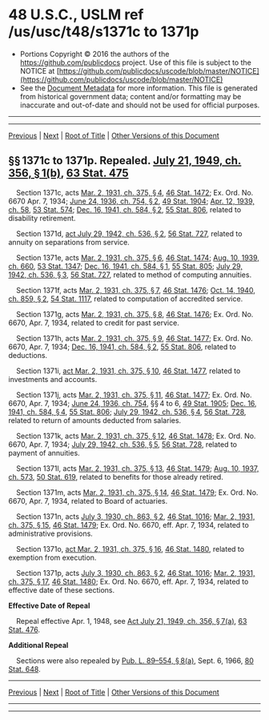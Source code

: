 ---
---

# 48 U.S.C., USLM ref /us/usc/t48/s1371c to 1371p

* Portions Copyright © 2016 the authors of the https://github.com/publicdocs project.
  Use of this file is subject to the NOTICE at [https://github.com/publicdocs/uscode/blob/master/NOTICE](https://github.com/publicdocs/uscode/blob/master/NOTICE)
* See the [Document Metadata](././../../../..//README.md) for more information.
  This file is generated from historical government data; content and/or formatting may be inaccurate and out-of-date and should not be used for official purposes.

----------
----------

[Previous](./../../../..//us/usc/t48/ch6/m__us_usc_t48_s1371b–1.md) | [Next](./../../../..//us/usc/t48/ch6/m__us_usc_t48_s1372.md) | [Root of Title](./../../../../) | [Other Versions of this Document](https://publicdocs.github.io/go/links?ns=uslm&ref=%2Fus%2Fusc%2Ft48%2Fs1371c+to+1371p)

## §§ 1371c to 1371p. Repealed. [July 21, 1949, ch. 356, § 1(b)][/us/act/1949-07-21/ch356/s1/b], [63 Stat. 475][/us/stat/63/475]

    Section 1371c, acts [Mar. 2, 1931, ch. 375, § 4][/us/act/1931-03-02/ch375/s4], [46 Stat. 1472][/us/stat/46/1472]; Ex. Ord. No. 6670 Apr. 7, 1934; [June 24, 1936, ch. 754, § 2][/us/act/1936-06-24/ch754/s2], [49 Stat. 1904][/us/stat/49/1904]; [Apr. 12, 1939, ch. 58][/us/act/1939-04-12/ch58], [53 Stat. 574][/us/stat/53/574]; [Dec. 16, 1941, ch. 584, § 2][/us/act/1941-12-16/ch584/s2], [55 Stat. 806][/us/stat/55/806], related to disability retirement.

    Section 1371d, [act July 29, 1942, ch. 536, § 2][/us/act/1942-07-29/ch536/s2], [56 Stat. 727][/us/stat/56/727], related to annuity on separations from service.

    Section 1371e, acts [Mar. 2, 1931, ch. 375, § 6][/us/act/1931-03-02/ch375/s6], [46 Stat. 1474][/us/stat/46/1474]; [Aug. 10, 1939, ch. 660][/us/act/1939-08-10/ch660], [53 Stat. 1347][/us/stat/53/1347]; [Dec. 16, 1941, ch. 584, § 1][/us/act/1941-12-16/ch584/s1], [55 Stat. 805][/us/stat/55/805]; [July 29, 1942, ch. 536, § 3][/us/act/1942-07-29/ch536/s3], [56 Stat. 727][/us/stat/56/727], related to method of computing annuities.

    Section 1371f, acts [Mar. 2, 1931, ch. 375, § 7][/us/act/1931-03-02/ch375/s7], [46 Stat. 1476][/us/stat/46/1476]; [Oct. 14, 1940, ch. 859, § 2][/us/act/1940-10-14/ch859/s2], [54 Stat. 1117][/us/stat/54/1117], related to computation of accredited service.

    Section 1371g, acts [Mar. 2, 1931, ch. 375, § 8][/us/act/1931-03-02/ch375/s8], [46 Stat. 1476][/us/stat/46/1476]; Ex. Ord. No. 6670, Apr. 7, 1934, related to credit for past service.

    Section 1371h, acts [Mar. 2, 1931, ch. 375, § 9][/us/act/1931-03-02/ch375/s9], [46 Stat. 1477][/us/stat/46/1477]; Ex. Ord. No. 6670, Apr. 7, 1934; [Dec. 16, 1941, ch. 584, § 2][/us/act/1941-12-16/ch584/s2], [55 Stat. 806][/us/stat/55/806], related to deductions.

    Section 1371i, [act Mar. 2, 1931, ch. 375, § 10][/us/act/1931-03-02/ch375/s10], [46 Stat. 1477][/us/stat/46/1477], related to investments and accounts.

    Section 1371j, acts [Mar. 2, 1931, ch. 375, § 11][/us/act/1931-03-02/ch375/s11], [46 Stat. 1477][/us/stat/46/1477]; Ex. Ord. No. 6670, Apr. 7, 1934; [June 24, 1936, ch. 754][/us/act/1936-06-24/ch754], §§ 4 to 6, [49 Stat. 1905][/us/stat/49/1905]; [Dec. 16, 1941, ch. 584, § 4][/us/act/1941-12-16/ch584/s4], [55 Stat. 806][/us/stat/55/806]; [July 29, 1942, ch. 536, § 4][/us/act/1942-07-29/ch536/s4], [56 Stat. 728][/us/stat/56/728], related to return of amounts deducted from salaries.

    Section 1371k, acts [Mar. 2, 1931, ch. 375, § 12][/us/act/1931-03-02/ch375/s12], [46 Stat. 1478][/us/stat/46/1478]; Ex. Ord. No. 6670, Apr. 7, 1934; [July 29, 1942, ch. 536, § 5][/us/act/1942-07-29/ch536/s5], [56 Stat. 728][/us/stat/56/728], related to payment of annuities.

    Section 1371l, acts [Mar. 2, 1931, ch. 375, § 13][/us/act/1931-03-02/ch375/s13], [46 Stat. 1479][/us/stat/46/1479]; [Aug. 10, 1937, ch. 573][/us/act/1937-08-10/ch573], [50 Stat. 619][/us/stat/50/619], related to benefits for those already retired.

    Section 1371m, acts [Mar. 2, 1931, ch. 375, § 14][/us/act/1931-03-02/ch375/s14], [46 Stat. 1479][/us/stat/46/1479]; Ex. Ord. No. 6670, Apr. 7, 1934, related to Board of actuaries.

    Section 1371n, acts [July 3, 1930, ch. 863, § 2][/us/act/1930-07-03/ch863/s2], [46 Stat. 1016][/us/stat/46/1016]; [Mar. 2, 1931, ch. 375, § 15][/us/act/1931-03-02/ch375/s15], [46 Stat. 1479][/us/stat/46/1479]; Ex. Ord. No. 6670, eff. Apr. 7, 1934, related to administrative provisions.

    Section 1371o, [act Mar. 2, 1931, ch. 375, § 16][/us/act/1931-03-02/ch375/s16], [46 Stat. 1480][/us/stat/46/1480], related to exemption from execution.

    Section 1371p, acts [July 3, 1930, ch. 863, § 2][/us/act/1930-07-03/ch863/s2], [46 Stat. 1016][/us/stat/46/1016]; [Mar. 2, 1931, ch. 375, § 17][/us/act/1931-03-02/ch375/s17], [46 Stat. 1480][/us/stat/46/1480]; Ex. Ord. No. 6670, eff. Apr. 7, 1934, related to effective date of these sections.

 __Effective Date of Repeal__ 

    Repeal effective Apr. 1, 1948, see [Act July 21, 1949, ch. 356, § 7(a)][/us/act/1949-07-21/ch356/s7/a], [63 Stat. 476][/us/stat/63/476].

 __Additional Repeal__ 

    Sections were also repealed by [Pub. L. 89–554, § 8(a)][/us/pl/89/554/s8/a], Sept. 6, 1966, [80 Stat. 648][/us/stat/80/648].

----------

[Previous](./../../../..//us/usc/t48/ch6/m__us_usc_t48_s1371b–1.md) | [Next](./../../../..//us/usc/t48/ch6/m__us_usc_t48_s1372.md) | [Root of Title](./../../../../) | [Other Versions of this Document](https://publicdocs.github.io/go/links?ns=uslm&ref=%2Fus%2Fusc%2Ft48%2Fs1371c+to+1371p)

----------
----------

[/us/act/1949-07-21/ch356/s1/b]: https://publicdocs.github.io/go/links?ns=uslm&ref=%2Fus%2Fact%2F1949-07-21%2Fch356%2Fs1%2Fb
[/us/stat/63/475]: https://publicdocs.github.io/go/links?ns=uslm&ref=%2Fus%2Fstat%2F63%2F475
[/us/act/1931-03-02/ch375/s4]: https://publicdocs.github.io/go/links?ns=uslm&ref=%2Fus%2Fact%2F1931-03-02%2Fch375%2Fs4
[/us/stat/46/1472]: https://publicdocs.github.io/go/links?ns=uslm&ref=%2Fus%2Fstat%2F46%2F1472
[/us/act/1936-06-24/ch754/s2]: https://publicdocs.github.io/go/links?ns=uslm&ref=%2Fus%2Fact%2F1936-06-24%2Fch754%2Fs2
[/us/stat/49/1904]: https://publicdocs.github.io/go/links?ns=uslm&ref=%2Fus%2Fstat%2F49%2F1904
[/us/act/1939-04-12/ch58]: https://publicdocs.github.io/go/links?ns=uslm&ref=%2Fus%2Fact%2F1939-04-12%2Fch58
[/us/stat/53/574]: https://publicdocs.github.io/go/links?ns=uslm&ref=%2Fus%2Fstat%2F53%2F574
[/us/act/1941-12-16/ch584/s2]: https://publicdocs.github.io/go/links?ns=uslm&ref=%2Fus%2Fact%2F1941-12-16%2Fch584%2Fs2
[/us/stat/55/806]: https://publicdocs.github.io/go/links?ns=uslm&ref=%2Fus%2Fstat%2F55%2F806
[/us/act/1942-07-29/ch536/s2]: https://publicdocs.github.io/go/links?ns=uslm&ref=%2Fus%2Fact%2F1942-07-29%2Fch536%2Fs2
[/us/stat/56/727]: https://publicdocs.github.io/go/links?ns=uslm&ref=%2Fus%2Fstat%2F56%2F727
[/us/act/1931-03-02/ch375/s6]: https://publicdocs.github.io/go/links?ns=uslm&ref=%2Fus%2Fact%2F1931-03-02%2Fch375%2Fs6
[/us/stat/46/1474]: https://publicdocs.github.io/go/links?ns=uslm&ref=%2Fus%2Fstat%2F46%2F1474
[/us/act/1939-08-10/ch660]: https://publicdocs.github.io/go/links?ns=uslm&ref=%2Fus%2Fact%2F1939-08-10%2Fch660
[/us/stat/53/1347]: https://publicdocs.github.io/go/links?ns=uslm&ref=%2Fus%2Fstat%2F53%2F1347
[/us/act/1941-12-16/ch584/s1]: https://publicdocs.github.io/go/links?ns=uslm&ref=%2Fus%2Fact%2F1941-12-16%2Fch584%2Fs1
[/us/stat/55/805]: https://publicdocs.github.io/go/links?ns=uslm&ref=%2Fus%2Fstat%2F55%2F805
[/us/act/1942-07-29/ch536/s3]: https://publicdocs.github.io/go/links?ns=uslm&ref=%2Fus%2Fact%2F1942-07-29%2Fch536%2Fs3
[/us/stat/56/727]: https://publicdocs.github.io/go/links?ns=uslm&ref=%2Fus%2Fstat%2F56%2F727
[/us/act/1931-03-02/ch375/s7]: https://publicdocs.github.io/go/links?ns=uslm&ref=%2Fus%2Fact%2F1931-03-02%2Fch375%2Fs7
[/us/stat/46/1476]: https://publicdocs.github.io/go/links?ns=uslm&ref=%2Fus%2Fstat%2F46%2F1476
[/us/act/1940-10-14/ch859/s2]: https://publicdocs.github.io/go/links?ns=uslm&ref=%2Fus%2Fact%2F1940-10-14%2Fch859%2Fs2
[/us/stat/54/1117]: https://publicdocs.github.io/go/links?ns=uslm&ref=%2Fus%2Fstat%2F54%2F1117
[/us/act/1931-03-02/ch375/s8]: https://publicdocs.github.io/go/links?ns=uslm&ref=%2Fus%2Fact%2F1931-03-02%2Fch375%2Fs8
[/us/stat/46/1476]: https://publicdocs.github.io/go/links?ns=uslm&ref=%2Fus%2Fstat%2F46%2F1476
[/us/act/1931-03-02/ch375/s9]: https://publicdocs.github.io/go/links?ns=uslm&ref=%2Fus%2Fact%2F1931-03-02%2Fch375%2Fs9
[/us/stat/46/1477]: https://publicdocs.github.io/go/links?ns=uslm&ref=%2Fus%2Fstat%2F46%2F1477
[/us/act/1941-12-16/ch584/s2]: https://publicdocs.github.io/go/links?ns=uslm&ref=%2Fus%2Fact%2F1941-12-16%2Fch584%2Fs2
[/us/stat/55/806]: https://publicdocs.github.io/go/links?ns=uslm&ref=%2Fus%2Fstat%2F55%2F806
[/us/act/1931-03-02/ch375/s10]: https://publicdocs.github.io/go/links?ns=uslm&ref=%2Fus%2Fact%2F1931-03-02%2Fch375%2Fs10
[/us/stat/46/1477]: https://publicdocs.github.io/go/links?ns=uslm&ref=%2Fus%2Fstat%2F46%2F1477
[/us/act/1931-03-02/ch375/s11]: https://publicdocs.github.io/go/links?ns=uslm&ref=%2Fus%2Fact%2F1931-03-02%2Fch375%2Fs11
[/us/stat/46/1477]: https://publicdocs.github.io/go/links?ns=uslm&ref=%2Fus%2Fstat%2F46%2F1477
[/us/act/1936-06-24/ch754]: https://publicdocs.github.io/go/links?ns=uslm&ref=%2Fus%2Fact%2F1936-06-24%2Fch754
[/us/stat/49/1905]: https://publicdocs.github.io/go/links?ns=uslm&ref=%2Fus%2Fstat%2F49%2F1905
[/us/act/1941-12-16/ch584/s4]: https://publicdocs.github.io/go/links?ns=uslm&ref=%2Fus%2Fact%2F1941-12-16%2Fch584%2Fs4
[/us/stat/55/806]: https://publicdocs.github.io/go/links?ns=uslm&ref=%2Fus%2Fstat%2F55%2F806
[/us/act/1942-07-29/ch536/s4]: https://publicdocs.github.io/go/links?ns=uslm&ref=%2Fus%2Fact%2F1942-07-29%2Fch536%2Fs4
[/us/stat/56/728]: https://publicdocs.github.io/go/links?ns=uslm&ref=%2Fus%2Fstat%2F56%2F728
[/us/act/1931-03-02/ch375/s12]: https://publicdocs.github.io/go/links?ns=uslm&ref=%2Fus%2Fact%2F1931-03-02%2Fch375%2Fs12
[/us/stat/46/1478]: https://publicdocs.github.io/go/links?ns=uslm&ref=%2Fus%2Fstat%2F46%2F1478
[/us/act/1942-07-29/ch536/s5]: https://publicdocs.github.io/go/links?ns=uslm&ref=%2Fus%2Fact%2F1942-07-29%2Fch536%2Fs5
[/us/stat/56/728]: https://publicdocs.github.io/go/links?ns=uslm&ref=%2Fus%2Fstat%2F56%2F728
[/us/act/1931-03-02/ch375/s13]: https://publicdocs.github.io/go/links?ns=uslm&ref=%2Fus%2Fact%2F1931-03-02%2Fch375%2Fs13
[/us/stat/46/1479]: https://publicdocs.github.io/go/links?ns=uslm&ref=%2Fus%2Fstat%2F46%2F1479
[/us/act/1937-08-10/ch573]: https://publicdocs.github.io/go/links?ns=uslm&ref=%2Fus%2Fact%2F1937-08-10%2Fch573
[/us/stat/50/619]: https://publicdocs.github.io/go/links?ns=uslm&ref=%2Fus%2Fstat%2F50%2F619
[/us/act/1931-03-02/ch375/s14]: https://publicdocs.github.io/go/links?ns=uslm&ref=%2Fus%2Fact%2F1931-03-02%2Fch375%2Fs14
[/us/stat/46/1479]: https://publicdocs.github.io/go/links?ns=uslm&ref=%2Fus%2Fstat%2F46%2F1479
[/us/act/1930-07-03/ch863/s2]: https://publicdocs.github.io/go/links?ns=uslm&ref=%2Fus%2Fact%2F1930-07-03%2Fch863%2Fs2
[/us/stat/46/1016]: https://publicdocs.github.io/go/links?ns=uslm&ref=%2Fus%2Fstat%2F46%2F1016
[/us/act/1931-03-02/ch375/s15]: https://publicdocs.github.io/go/links?ns=uslm&ref=%2Fus%2Fact%2F1931-03-02%2Fch375%2Fs15
[/us/stat/46/1479]: https://publicdocs.github.io/go/links?ns=uslm&ref=%2Fus%2Fstat%2F46%2F1479
[/us/act/1931-03-02/ch375/s16]: https://publicdocs.github.io/go/links?ns=uslm&ref=%2Fus%2Fact%2F1931-03-02%2Fch375%2Fs16
[/us/stat/46/1480]: https://publicdocs.github.io/go/links?ns=uslm&ref=%2Fus%2Fstat%2F46%2F1480
[/us/act/1930-07-03/ch863/s2]: https://publicdocs.github.io/go/links?ns=uslm&ref=%2Fus%2Fact%2F1930-07-03%2Fch863%2Fs2
[/us/stat/46/1016]: https://publicdocs.github.io/go/links?ns=uslm&ref=%2Fus%2Fstat%2F46%2F1016
[/us/act/1931-03-02/ch375/s17]: https://publicdocs.github.io/go/links?ns=uslm&ref=%2Fus%2Fact%2F1931-03-02%2Fch375%2Fs17
[/us/stat/46/1480]: https://publicdocs.github.io/go/links?ns=uslm&ref=%2Fus%2Fstat%2F46%2F1480
[/us/act/1949-07-21/ch356/s7/a]: https://publicdocs.github.io/go/links?ns=uslm&ref=%2Fus%2Fact%2F1949-07-21%2Fch356%2Fs7%2Fa
[/us/stat/63/476]: https://publicdocs.github.io/go/links?ns=uslm&ref=%2Fus%2Fstat%2F63%2F476
[/us/pl/89/554/s8/a]: https://publicdocs.github.io/go/links?ns=uslm&ref=%2Fus%2Fpl%2F89%2F554%2Fs8%2Fa
[/us/stat/80/648]: https://publicdocs.github.io/go/links?ns=uslm&ref=%2Fus%2Fstat%2F80%2F648



